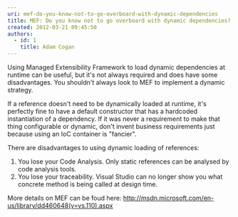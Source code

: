 ```yaml
---
uri: mef-do-you-know-not-to-go-overboard-with-dynamic-dependencies
title: MEF: Do you know not to go overboard with dynamic dependencies?
created: 2012-03-21 09:45:50
authors:
  - id: 1
    title: Adam Cogan
---
```





<span class='intro'> <p>​Using Managed Extensibility Framework to load&#160;dynamic dependencies at runtime can be useful, but it's not always required and does have some disadvantages. You shouldn't always look to MEF to implement a dynamic strategy.</p> </span>

<p>​If a reference doesn't need to be dynamically loaded at runtime, it's perfectly fine to have a default constructor that has a hardcoded instantiation of a dependency. If it was never a requirement to make that thing configurable or dynamic, don't invent business requirements just because using an IoC container is &quot;fancier&quot;.</p>
<p>There are disadvantages to using dynamic loading of references&#58;</p>
<ol>
<li>You lose your Code Analysis. Only static references can be analysed by code analysis tools.</li>
<li>You lose your traceability. Visual Studio can no longer show you what concrete method is being called at design time.</li>
</ol>
More details on MEF can be foud here&#58;&#160;<a href="http&#58;//msdn.microsoft.com/en-us/library/dd460648%28v=vs.110%29.aspx" target="_blank">http&#58;//msdn.microsoft.com/en-us/library/dd460648(v=vs.110).aspx</a>​


